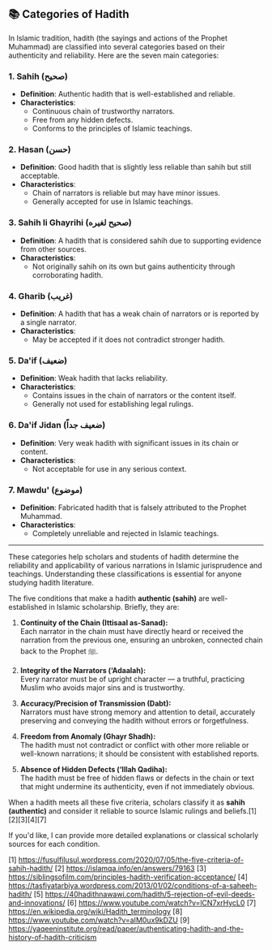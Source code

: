 ## 📚 Categories of Hadith

In Islamic tradition, hadith (the sayings and actions of the Prophet Muhammad) are classified into several categories based on their authenticity and reliability. Here are the seven main categories:

### 1. **Sahih (صحيح)**
   - **Definition**: Authentic hadith that is well-established and reliable.
   - **Characteristics**: 
     - Continuous chain of trustworthy narrators.
     - Free from any hidden defects.
     - Conforms to the principles of Islamic teachings.

### 2. **Hasan (حسن)**
   - **Definition**: Good hadith that is slightly less reliable than sahih but still acceptable.
   - **Characteristics**: 
     - Chain of narrators is reliable but may have minor issues.
     - Generally accepted for use in Islamic teachings.

### 3. **Sahih li Ghayrihi (صحيح لغيره)**
   - **Definition**: A hadith that is considered sahih due to supporting evidence from other sources.
   - **Characteristics**: 
     - Not originally sahih on its own but gains authenticity through corroborating hadith.

### 4. **Gharib (غريب)**
   - **Definition**: A hadith that has a weak chain of narrators or is reported by a single narrator.
   - **Characteristics**: 
     - May be accepted if it does not contradict stronger hadith.

### 5. **Da'if (ضعيف)**
   - **Definition**: Weak hadith that lacks reliability.
   - **Characteristics**: 
     - Contains issues in the chain of narrators or the content itself.
     - Generally not used for establishing legal rulings.

### 6. **Da'if Jidan (ضعيف جداً)**
   - **Definition**: Very weak hadith with significant issues in its chain or content.
   - **Characteristics**: 
     - Not acceptable for use in any serious context.

### 7. **Mawdu' (موضوع)**
   - **Definition**: Fabricated hadith that is falsely attributed to the Prophet Muhammad.
   - **Characteristics**: 
     - Completely unreliable and rejected in Islamic teachings.

---

These categories help scholars and students of hadith determine the reliability and applicability of various narrations in Islamic jurisprudence and teachings. Understanding these classifications is essential for anyone studying hadith literature.







The five conditions that make a hadith **authentic (sahih)** are well-established in Islamic scholarship. Briefly, they are:

1. **Continuity of the Chain (Ittisaal as-Sanad):**  
   Each narrator in the chain must have directly heard or received the narration from the previous one, ensuring an unbroken, connected chain back to the Prophet ﷺ.

2. **Integrity of the Narrators (‘Adaalah):**  
   Every narrator must be of upright character — a truthful, practicing Muslim who avoids major sins and is trustworthy.

3. **Accuracy/Precision of Transmission (Dabt):**  
   Narrators must have strong memory and attention to detail, accurately preserving and conveying the hadith without errors or forgetfulness.

4. **Freedom from Anomaly (Ghayr Shadh):**  
   The hadith must not contradict or conflict with other more reliable or well-known narrations; it should be consistent with established reports.

5. **Absence of Hidden Defects (‘Illah Qadiha):**  
   The hadith must be free of hidden flaws or defects in the chain or text that might undermine its authenticity, even if not immediately obvious.

When a hadith meets all these five criteria, scholars classify it as **sahih (authentic)** and consider it reliable to source Islamic rulings and beliefs.[1][2][3][4][7]

If you'd like, I can provide more detailed explanations or classical scholarly sources for each condition.

[1] https://fusulfilusul.wordpress.com/2020/07/05/the-five-criteria-of-sahih-hadith/
[2] https://islamqa.info/en/answers/79163
[3] https://siblingsofilm.com/principles-hadith-verification-acceptance/
[4] https://tasfiyatarbiya.wordpress.com/2013/01/02/conditions-of-a-saheeh-hadith/
[5] https://40hadithnawawi.com/hadith/5-rejection-of-evil-deeds-and-innovations/
[6] https://www.youtube.com/watch?v=lCN7xrHycL0
[7] https://en.wikipedia.org/wiki/Hadith_terminology
[8] https://www.youtube.com/watch?v=aIM0ux9kDZU
[9] https://yaqeeninstitute.org/read/paper/authenticating-hadith-and-the-history-of-hadith-criticism




